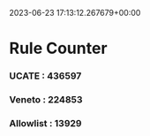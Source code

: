 2023-06-23 17:13:12.267679+00:00
# Rule Counter 
 ### UCATE : 436597

 ### Veneto : 224853

 ### Allowlist : 13929